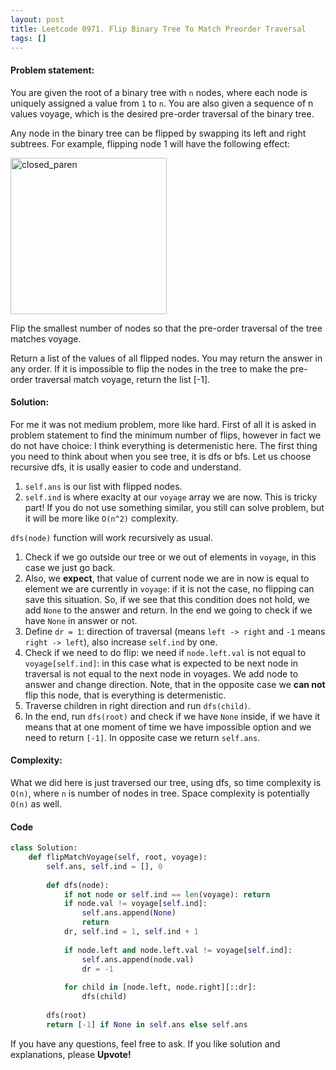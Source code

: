 ```yaml
---
layout: post
title: Leetcode 0971. Flip Binary Tree To Match Preorder Traversal
tags: []
---
```


#### Problem statement:

You are given the root of a binary tree with `n` nodes, where each node is uniquely assigned a value from `1` to `n`. You are also given a sequence of n values voyage, which is the desired pre-order traversal of the binary tree.

Any node in the binary tree can be flipped by swapping its left and right subtrees. For example, flipping node 1 will have the following effect:

<img src="https://assets.leetcode.com/uploads/2021/02/15/fliptree.jpg" alt="closed_paren" title="Closed Parenthesis" width="250"/>

Flip the smallest number of nodes so that the pre-order traversal of the tree matches voyage.

Return a list of the values of all flipped nodes. You may return the answer in any order. If it is impossible to flip the nodes in the tree to make the pre-order traversal match voyage, return the list [-1].

#### Solution:


For me it was not medium problem, more like hard. First of all it is asked in problem statement to find the minimum number of flips, however in fact we do not have choice: I think everything is determenistic here. The first thing you need to think about when you see tree, it is dfs or bfs. Let us choose recursive dfs, it is usally easier to code and understand.

1. `self.ans` is our list with flipped nodes.
2. `self.ind` is where exaclty at our `voyage` array we are now. This is tricky part! If you do not use something similar, you still can solve problem, but it will be more like `O(n^2)` complexity.

`dfs(node)` function will work recursively as usual.
1. Check if we go outside our tree or we out of elements in `voyage`, in this case we just go back.
2. Also, we **expect**, that value of current node we are in now is equal to element we are currently in `voyage`: if it is not the case, no flipping can save this situation. So, if we see that this condition does not hold, we add `None` to the answer and return. In the end we going to check if we have `None` in answer or not.
3. Define `dr = 1`: direction of traversal (means `left -> right` and `-1` means `right -> left`), also increase `self.ind` by one.
4. Check if we need to do flip: we need if `node.left.val` is not equal to `voyage[self.ind]`: in this case what is expected to be next node in traversal is not equal to the next node in voyages. We add node to answer and change direction. Note, that in the opposite case we **can not** flip this node, that is everything is determenistic.
5. Traverse children in right direction and run `dfs(child)`.
6. In the end, run `dfs(root)` and check if we have `None` inside, if we have it means that at one moment of time we have impossible option and we need to return `[-1]`. In opposite case we return `self.ans`.

#### Complexity:
What we did here is just traversed our tree, using dfs, so time complexity is `O(n)`, where `n` is number of nodes in tree. Space complexity is potentially `O(n)` as well.

#### Code

```python
class Solution:
    def flipMatchVoyage(self, root, voyage):
        self.ans, self.ind = [], 0
        
        def dfs(node):
            if not node or self.ind == len(voyage): return
            if node.val != voyage[self.ind]: 
                self.ans.append(None)
                return
            dr, self.ind = 1, self.ind + 1
            
            if node.left and node.left.val != voyage[self.ind]:
                self.ans.append(node.val)
                dr = -1
                
            for child in [node.left, node.right][::dr]:
                dfs(child)
                
        dfs(root)
        return [-1] if None in self.ans else self.ans
```

If you have any questions, feel free to ask. If you like solution and explanations, please **Upvote!**
